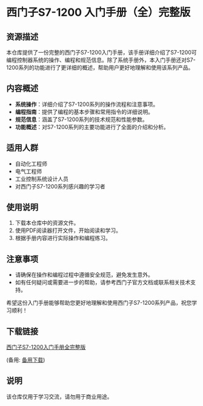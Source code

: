# 西门子S7-1200 入门手册（全）完整版

## 资源描述

本仓库提供了一份完整的西门子S7-1200入门手册，该手册详细介绍了S7-1200可编程控制器系统的操作、编程和规范信息。除了系统手册外，本入门手册还对S7-1200系列的功能进行了更详细的概述，帮助用户更好地理解和使用该系列产品。

## 内容概述

- **系统操作**：详细介绍了S7-1200系列的操作流程和注意事项。
- **编程指南**：提供了编程的基本步骤和常用指令的详细说明。
- **规范信息**：涵盖了S7-1200系列的技术规范和性能参数。
- **功能概述**：对S7-1200系列的主要功能进行了全面的介绍和分析。

## 适用人群

- 自动化工程师
- 电气工程师
- 工业控制系统设计人员
- 对西门子S7-1200系列感兴趣的学习者

## 使用说明

1. 下载本仓库中的资源文件。
2. 使用PDF阅读器打开文件，开始阅读和学习。
3. 根据手册内容进行实际操作和编程练习。

## 注意事项

- 请确保在操作和编程过程中遵循安全规范，避免发生意外。
- 如有任何疑问或需要进一步的帮助，请参考西门子官方文档或联系相关技术支持。

希望这份入门手册能够帮助您更好地理解和使用西门子S7-1200系列产品，祝您学习顺利！

## 下载链接
[西门子S7-1200入门手册全完整版]() 

(备用: [备用下载](https://pan.baidu.com/s/1IyQBmg5L0ss8FmOjsN79VQ?pwd=1234))

## 说明

该仓库仅用于学习交流，请勿用于商业用途。

